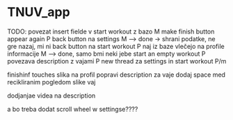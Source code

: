 # TNUV_app


TODO:
povezat insert fielde v start workout z bazo M
make finish button appear again P
back button na settings M  --> done -> shrani podatke, ne gre nazaj, mi ni
back button na start workout P
naj iz baze vlečejo na profile informacije M  --> done, samo bmi neki jebe
start an empty workout P
povezava description z vajami P
new thread za settings in start workout P/m





finishinf touches
slika na profil
popravi description za vaje
dodaj space med recikliranim pogledom
slike vaj

dodjanjae videa na description



a bo treba dodat scroll wheel w settingse????
